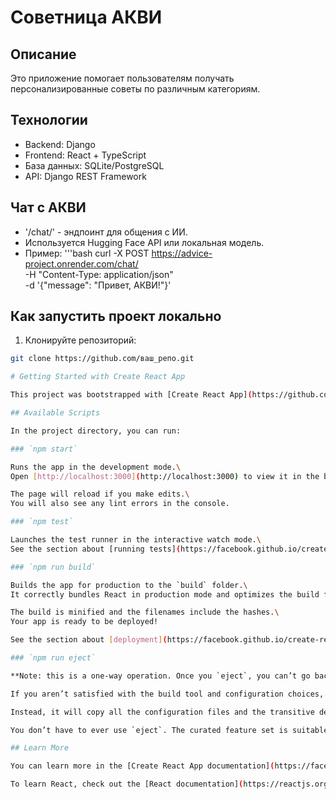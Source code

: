 # Советница АКВИ

## Описание
Это приложение помогает пользователям получать персонализированные советы по различным категориям.

## Технологии
- Backend: Django
- Frontend: React + TypeScript
- База данных: SQLite/PostgreSQL
- API: Django REST Framework

## Чат с АКВИ
- '/chat/' - эндпоинт для общения с ИИ.
- Используется Hugging Face API или локальная модель.
- Пример:
 '''bash
 curl -X POST https://advice-project.onrender.com/chat/ \
 -H "Content-Type: application/json" \
 -d '{"message": "Привет, АКВИ!"}'

## Как запустить проект локально
1. Клонируйте репозиторий:
```bash
git clone https://github.com/ваш_репо.git

# Getting Started with Create React App

This project was bootstrapped with [Create React App](https://github.com/facebook/create-react-app).

## Available Scripts

In the project directory, you can run:

### `npm start`

Runs the app in the development mode.\
Open [http://localhost:3000](http://localhost:3000) to view it in the browser.

The page will reload if you make edits.\
You will also see any lint errors in the console.

### `npm test`

Launches the test runner in the interactive watch mode.\
See the section about [running tests](https://facebook.github.io/create-react-app/docs/running-tests) for more information.

### `npm run build`

Builds the app for production to the `build` folder.\
It correctly bundles React in production mode and optimizes the build for the best performance.

The build is minified and the filenames include the hashes.\
Your app is ready to be deployed!

See the section about [deployment](https://facebook.github.io/create-react-app/docs/deployment) for more information.

### `npm run eject`

**Note: this is a one-way operation. Once you `eject`, you can’t go back!**

If you aren’t satisfied with the build tool and configuration choices, you can `eject` at any time. This command will remove the single build dependency from your project.

Instead, it will copy all the configuration files and the transitive dependencies (webpack, Babel, ESLint, etc) right into your project so you have full control over them. All of the commands except `eject` will still work, but they will point to the copied scripts so you can tweak them. At this point you’re on your own.

You don’t have to ever use `eject`. The curated feature set is suitable for small and middle deployments, and you shouldn’t feel obligated to use this feature. However we understand that this tool wouldn’t be useful if you couldn’t customize it when you are ready for it.

## Learn More

You can learn more in the [Create React App documentation](https://facebook.github.io/create-react-app/docs/getting-started).

To learn React, check out the [React documentation](https://reactjs.org/).
